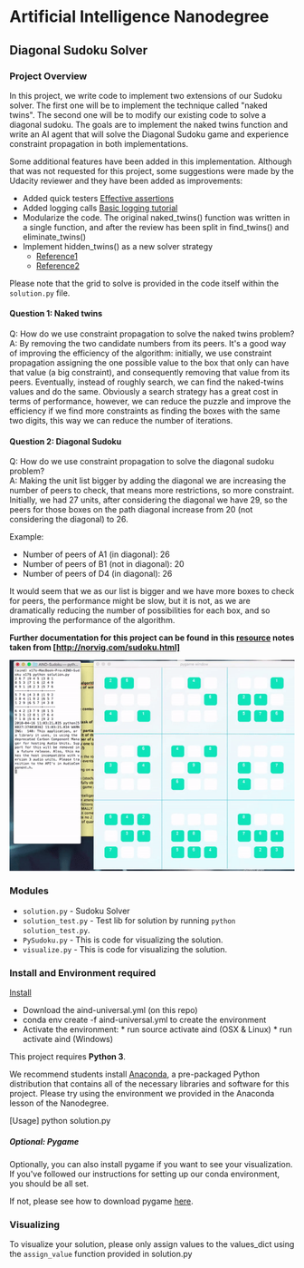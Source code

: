 # Artificial Intelligence Nanodegree

## Diagonal Sudoku Solver

[image1]: ./images/sudoku_screenshot.gif "Sudoku Screenshot"

### Project Overview 

In this project, we write code to implement two extensions of our Sudoku solver. The first one will be to implement the technique called "naked twins". The second one will be to modify our existing code to solve a diagonal sudoku. The goals are to implement the naked twins function and write an AI agent that will solve the Diagonal Sudoku game and experience constraint propagation in both implementations. 

Some additional features have been added in this implementation. Although that was not requested for this project, some suggestions were made by the Udacity reviewer and they have been added as improvements: 

* Added quick testers [Effective assertions](https://wiki.python.org/moin/UsingAssertionsEffectively)
* Added logging calls [Basic logging tutorial](https://docs.python.org/3/howto/logging.html)
* Modularize the code. The original naked_twins() function was written in a single function, and after the review has been split in find_twins() and eliminate_twins()
* Implement hidden_twins() as a new solver strategy 
    * [Reference1](https://www.sudokuoftheday.com/techniques/hidden-pairs-triples/)
    * [Reference2](http://www.sudokudragon.com/tutorialhiddentwins.htm)

Please note that the grid to solve is provided in the code itself within the `solution.py` file. 

#### Question 1: Naked twins 

Q: How do we use constraint propagation to solve the naked twins problem?  
A: By removing the two candidate numbers from its peers. It's a good way of improving the efficiency of the algorithm: initially, we use constraint propagation assigning the one possible value to the box that only can have that value (a big constraint), and consequently removing that value from its peers. Eventually, instead of roughly search, we can find the naked-twins values and do the same. Obviously a search strategy has a great cost in terms of performance, however, we can reduce the puzzle and improve the efficiency if we find more constraints as finding the boxes with the same two digits, this way we can reduce the number of iterations.   

#### Question 2: Diagonal Sudoku

Q: How do we use constraint propagation to solve the diagonal sudoku problem?  
A: Making the unit list bigger by adding the diagonal we are increasing the number of peers to check, that means more restrictions, so more constraint. Initially, we had 27 units, after considering the diagonal we have 29, so the peers for those boxes on the path diagonal increase from 20 (not considering the diagonal) to 26. 

Example: 

* Number of peers of A1 (in diagonal):  26
* Number of peers of B1 (not in diagonal):  20
* Number of peers of D4 (in diagonal):  26

It would seem that we as our list is bigger and we have more boxes to check for peers, the performance might be slow, but it is not, as we are dramatically reducing the number of possibilities for each box, and so improving the performance of the algorithm. 

**Further documentation for this project can be found in this [resource](Solve_any_Sudoku_with_AI.ipynb) notes taken from [http://norvig.com/sudoku.html]**

![Sudoku Screenshot][image1]

### Modules

* `solution.py` - Sudoku Solver
* `solution_test.py` - Test lib for solution by running `python solution_test.py`.
* `PySudoku.py` - This is code for visualizing the solution.
* `visualize.py` - This is code for visualizing the solution.

### Install and Environment required

[Install](https://github.com/udacity/AIND-Sudoku)

* Download the aind-universal.yml (on this repo)
* conda env create -f aind-universal.yml to create the environment
* Activate the environment:
        * run source activate aind (OSX & Linux)
        * run activate aind (Windows)  

This project requires **Python 3**.

We recommend students install [Anaconda](https://www.continuum.io/downloads), a pre-packaged Python distribution that contains all of the necessary libraries and software for this project. 
Please try using the environment we provided in the Anaconda lesson of the Nanodegree.

[Usage] python solution.py

##### Optional: Pygame

Optionally, you can also install pygame if you want to see your visualization. If you've followed our instructions for setting up our conda environment, you should be all set.

If not, please see how to download pygame [here](http://www.pygame.org/download.shtml).

### Visualizing

To visualize your solution, please only assign values to the values_dict using the `assign_value` function provided in solution.py
